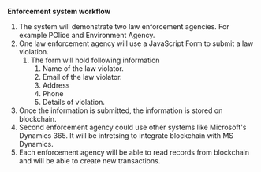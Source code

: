 **Enforcement system workflow**

1. The system will demonstrate two law enforcement agencies. For example POlice and Environment Agency.
1. One law enforcement agency will use a JavaScript Form to submit a law violation.
      1. The form will hold following information
          1. Name of the law violator.
          2. Email of the law violator.
          3. Address
          4. Phone
          5. Details of violation.
1. Once the information is submitted, the information is stored on blockchain.
1. Second enforcement agency could use other systems like Microsoft's Dynamics 365. It will be intretsing to integrate blockchain with MS Dynamics.
1. Each enforcement agency will be able to read records from blockchain and will be able to create new transactions.


